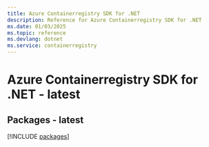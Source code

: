 ```yaml
---
title: Azure Containerregistry SDK for .NET
description: Reference for Azure Containerregistry SDK for .NET
ms.date: 01/03/2025
ms.topic: reference
ms.devlang: dotnet
ms.service: containerregistry
---
```

# Azure Containerregistry SDK for .NET - latest
## Packages - latest
[!INCLUDE [packages](containerregistry-index.md)]